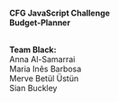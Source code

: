 **CFG JavaScript Challenge** <br>
**Budget-Planner** <br> <br>

**Team Black:** <br>
Anna Al-Samarrai <br>
Maria Inês Barbosa <br>
Merve Betül Üstün <br>
Sian Buckley
